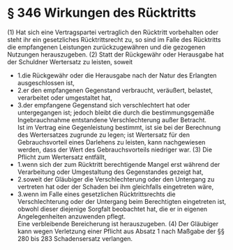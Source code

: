 # § 346 Wirkungen des Rücktritts
(1) Hat sich eine Vertragspartei vertraglich den Rücktritt vorbehalten oder steht ihr ein gesetzliches Rücktrittsrecht zu, so sind im Falle des Rücktritts die empfangenen Leistungen zurückzugewähren und die gezogenen Nutzungen herauszugeben.
(2) Statt der Rückgewähr oder Herausgabe hat der Schuldner Wertersatz zu leisten, soweit
* 1.die Rückgewähr oder die Herausgabe nach der Natur des Erlangten ausgeschlossen ist,
* 2.er den empfangenen Gegenstand verbraucht, veräußert, belastet, verarbeitet oder umgestaltet hat,
* 3.der empfangene Gegenstand sich verschlechtert hat oder untergegangen ist; jedoch bleibt die durch die bestimmungsgemäße Ingebrauchnahme entstandene Verschlechterung außer Betracht.  
Ist im Vertrag eine Gegenleistung bestimmt, ist sie bei der Berechnung des Wertersatzes zugrunde zu legen; ist Wertersatz für den Gebrauchsvorteil eines Darlehens zu leisten, kann nachgewiesen werden, dass der Wert des Gebrauchsvorteils niedriger war.
(3) Die Pflicht zum Wertersatz entfällt,
* 1.wenn sich der zum Rücktritt berechtigende Mangel erst während der Verarbeitung oder Umgestaltung des Gegenstandes gezeigt hat,
* 2.soweit der Gläubiger die Verschlechterung oder den Untergang zu vertreten hat oder der Schaden bei ihm gleichfalls eingetreten wäre,
* 3.wenn im Falle eines gesetzlichen Rücktrittsrechts die Verschlechterung oder der Untergang beim Berechtigten eingetreten ist, obwohl dieser diejenige Sorgfalt beobachtet hat, die er in eigenen Angelegenheiten anzuwenden pflegt.  
Eine verbleibende Bereicherung ist herauszugeben.
(4) Der Gläubiger kann wegen Verletzung einer Pflicht aus Absatz 1 nach Maßgabe der §§ 280 bis 283 Schadensersatz verlangen.